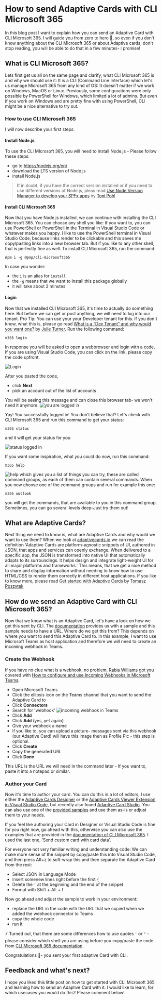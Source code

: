 # How to send Adaptive Cards with CLI Microsoft 365

In this blog post I want to explain how you can send an Adaptive Card with CLI Microsoft 365. I will guide you from zero to hero 🚀, so even if you don't know anything about  the CLI Microsoft 365 or about Adaptive cards, don't  stop reading, you will be able to do that in a few minutes- I promise! 

## What is CLI Microsoft 365?

Lets first get us all on the same page and clarify, what CLI Microsoft 365 is and why we should use it: It is a CLI (Command Line Interface) which let's us manage Microsoft 365 from any kind of OS: It doesn't matter if we work on Windows, MacOS or Linux. Previously, some configurations were only possible by PowerShell for Windows, which limited a lot of admins. But even if you work on Windows and are pretty fine with using PowerShell, CLI might be a nice alternative to try out. 

### How to use CLI Microsoft 365 

I will now describe your first steps:

#### Install Node.js

To use the CLI MIcrosoft 365, you will need to install Node.js - Please follow these steps: 

* go to https://nodejs.org/en/
* download the LTS version of Node.js
* install Node.js

> If in doubt, if you have the correct version installed or if you need to use different versions of Node.js, pleas read [Use Node Version Manager to develop your SPFx apps](https://techcommunity.microsoft.com/t5/microsoft-365-pnp-blog/use-node-version-manager-to-develop-your-spfx-apps/ba-p/2128393) by [Toni Pohl](https://twitter.com/atwork)

#### Install CLI Microsoft 365

Now that you have Node.js installed, we can continue with installing the CLI Microsoft 365. You can choose any shell you like: If you want to, you can use PowerShell or PowerShell in the Terminal in Visual Studio Code or whatever makes you happy. I like to use the PowerShell terminal in Visual Studio Code, because links render to be clickable and this saves me copy/pasting links into a new browser tab. But if you like to any other shell, that is perfectly fine as well. To install CLI Microsoft 365, run the command: 

`npm i -g @pnp/cli-microsoft365`

In case you wonder: 

* the `i` is an alias for `install`
* the `-g` means that we want to install this package globally
* it will take about 2 minutes

#### Login

Now that we installed CLI Microsoft 365, it's time to actually do something here. But before we can get or post anything, we will need to log into our tenant. Pro Tip: You can use your your Developer tenant for this. If you don't know, what this is, please go read [What is a “Dev Tenant” and why would you want one?](https://techcommunity.microsoft.com/t5/microsoft-365-pnp-blog/what-is-a-dev-tenant-and-why-would-you-want-one/ba-p/2036610) by [Julie Turner](https://twitter.com/jfj1997). Run the following command: 

`m365 login`

In response you will be asked to open a webbrowser and login with a code. If you are using Visual Studio Code, you can click on the link, please copy the code upfront. 

![Login](https://github.com/LuiseFreese/blog/blob/main/media/how-to-send-adaptivecards-with-CLIMicrosoft365/login.png)

After you pasted the code, 

* click **Next**
* pick an account out of the list of accounts

You will be seeing this message and can close this browser tab- we won't need it anymore. 
![you are logged in](https://github.com/LuiseFreese/blog/blob/main/media/how-to-send-adaptivecards-with-CLIMicrosoft365/PnPmanagementShellOK.png)

Yay! You successfully logged in! You don't believe that? Let's check with CLI Microsoft 365 and run this command to get your status: 

`m365 status`

and it will get your status for you: 
 
![status logged in](https://github.com/LuiseFreese/blog/blob/main/media/how-to-send-adaptivecards-with-CLIMicrosoft365/status.png)
 
If you want some inspiration, what you could do now, run this command: 

`m365 help`

![help](https://github.com/LuiseFreese/blog/blob/main/media/how-to-send-adaptivecards-with-CLIMicrosoft365/help.png)
which gives you a list of things you can try, these are called command groups, as each of them can contain several commands. When you now choose one of the command groups and run for example this one:

`m365 outlook`

you will get the commands, that are available to you in this command group. Sometimes, you can go several levels deep-Just try them out!

## What are Adaptive Cards?

Next thing we need to know is, what are Adaptive Cards and why would we want to use them? When we look at [adaptivecards.io](https://adaptivecards.io) we can read the definition 'Adaptive Cards are platform-agnostic snippets of UI, authored in JSON, that apps and services can openly exchange. When delivered to a specific app, the JSON is transformed into native UI that automatically adapts to its surroundings. It helps design and integrate light-weight UI for all major platforms and frameworks.' This means, that we get a nice method to share and display information without needing to know how to use HTML/CSS to render them correctly in different host applications. If you like to know more, please read [Get started with Adaptive Cards](https://techcommunity.microsoft.com/t5/microsoft-365-pnp-blog/get-started-with-adaptive-cards/ba-p/2048786) by [Tomasz Poszytek](https://twitter.com/tomaszposzytek)

## How do we send an Adaptive Card with CLI Microsoft 365? 

Now that we know what is an Adaptive Card, let's have a look on how we get this sent by CLI. The [documentation](https://pnp.github.io/cli-microsoft365/cmd/adaptivecard/adaptivecard-send/) provides us with a sample and this sample needs to have a URL. Where do we get this from? This depends on where you want to send this Adaptive Card to. In this example, I want to use Microsoft Teams as host application and therefore we will need to create an incoming webhook in Teams. 

### Create the Webhook

If you have no clue what is a webhook, no problem, [Rabia Williams](https://www.twitter.com/williamsrabia) got you covered with [How to configure and use Incoming Webhooks in Microsoft Teams](https://techcommunity.microsoft.com/t5/microsoft-365-pnp-blog/how-to-configure-and-use-incoming-webhooks-in-microsoft-teams/ba-p/2051118). 

* Open Microsoft Teams 
* Click the ellipsis icon on the Teams channel that you want to send the Adaptive Card to
* Click **Connectors**
* Search for 'webhook'
![incoming webhook in Teams](https://github.com/LuiseFreese/blog/blob/main/media/how-to-send-adaptivecards-with-CLIMicrosoft365/incoming-webhook.png)
* Click **Add**
* Click **Add** (yes, yet again)
* Give your webhook a name
* If you like to, you can upload a picture- messages sent via this webhook (our Adaptive Card) will have this image then as Profile Pic - this step is optional. 
* Click **Create** 
* Copy the generated URL
* Click **Done**

This URL is the URL we will need in the command later - If you want to, paste it into a notepad or similar. 

### Author your Card

Now it's time to author your card. You can do this in a lot of editors, I use either the [Adaptive Cards Designer](https://adaptivecards.io/designer) or the [Adaptive Cards Viewer Extension in Visual Studio Code](https://marketplace.visualstudio.com/items?itemName=tomlm.vscode-adaptivecards), but recently also found [Adaptive Card Studio](https://marketplace.visualstudio.com/items?itemName=madewithcardsio.adaptivecardsstudiobeta). You can also use one of the [provided samples](https://adaptivecards.io/samples/) and use them as-is or adjust them to your needs. 

If you feel like authoring your Card in Designer or Visual Studio Code is fine for you right now, go ahead with this, otherwise you can also use the examples that are provided in the [documentation of CLI Microsoft 365](https://pnp.github.io/cli-microsoft365/cmd/adaptivecard/adaptivecard-send/). I used the last one, 'Send custom card with card data'.

For everyone not very familiar writing and understanding code: We can make more sense of the snippet by copy/paste this into Visual Studio Code, and then press Alt+z to soft-wrap this and then separate the Adaptive Card from the rest:

* Select JSON in Language Mode
* Insert somenew lines right before the first `{`
* Delete the `'` at the beginning and the end of the snippet
* Format with Shift + Alt + f

Now go ahead and adjust the sample to work in your environment:

* replace the URL in the code with the URL that we copied when we added the webhook connector to Teams
* copy the whole code
* run it 

⚡ Turned out, that there are some differences how to use quotes `'` or `"` - please consider which shell you are using before you copy/paste the code from [CLI Microsoft 365 documentation](https://pnp.github.io/cli-microsoft365/cmd/adaptivecard/adaptivecard-send/). 

Congratulations 🚀- you sent your first adaptive Card with CLI. 

## Feedback and what's next? 

I hope you liked this little post on how to get started with CLI Microsoft 365 and learning how to send an Adaptive Card with it. I would like to learn, for which usecases you would do this? Please comment below! 



